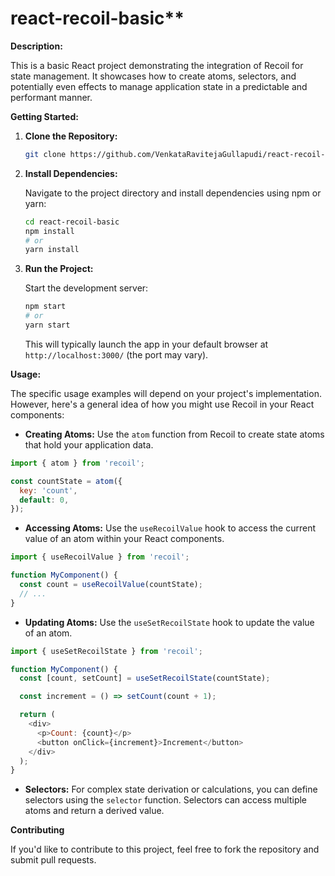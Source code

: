 # react-recoil-basic**

**Description:**

This is a basic React project demonstrating the integration of Recoil for state management. It showcases how to create atoms, selectors, and potentially even effects to manage application state in a predictable and performant manner.

**Getting Started:**

1. **Clone the Repository:**

   ```bash
   git clone https://github.com/VenkataRavitejaGullapudi/react-recoil-basic.git
   ```

2. **Install Dependencies:**

   Navigate to the project directory and install dependencies using npm or yarn:

   ```bash
   cd react-recoil-basic
   npm install
   # or
   yarn install
   ```

3. **Run the Project:**

   Start the development server:

   ```bash
   npm start
   # or
   yarn start
   ```

   This will typically launch the app in your default browser at `http://localhost:3000/` (the port may vary).

**Usage:**

The specific usage examples will depend on your project's implementation. However, here's a general idea of how you might use Recoil in your React components:

- **Creating Atoms:** Use the `atom` function from Recoil to create state atoms that hold your application data.

```javascript
import { atom } from 'recoil';

const countState = atom({
  key: 'count',
  default: 0,
});
```

- **Accessing Atoms:** Use the `useRecoilValue` hook to access the current value of an atom within your React components.

```javascript
import { useRecoilValue } from 'recoil';

function MyComponent() {
  const count = useRecoilValue(countState);
  // ...
}
```

- **Updating Atoms:** Use the `useSetRecoilState` hook to update the value of an atom.

```javascript
import { useSetRecoilState } from 'recoil';

function MyComponent() {
  const [count, setCount] = useSetRecoilState(countState);

  const increment = () => setCount(count + 1);

  return (
    <div>
      <p>Count: {count}</p>
      <button onClick={increment}>Increment</button>
    </div>
  );
}
```

- **Selectors:** For complex state derivation or calculations, you can define selectors using the `selector` function. Selectors can access multiple atoms and return a derived value.

**Contributing**

If you'd like to contribute to this project, feel free to fork the repository and submit pull requests.
